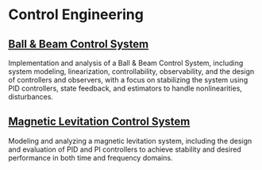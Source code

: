 # Control Engineering
## [Ball & Beam Control System](https://github.com/fardinabbasi/Ball_and_Beam_Control_System)
Implementation and analysis of a Ball & Beam Control System, including system modeling, linearization, controllability, observability, and the design of controllers and observers, with a focus on stabilizing the system using PID controllers, state feedback, and estimators to handle nonlinearities, disturbances.
## [Magnetic Levitation Control System](https://github.com/fardinabbasi/Electromagnetic_Levitation_Control_System)
Modeling and analyzing a magnetic levitation system, including the design and evaluation of PID and PI controllers to achieve stability and desired performance in both time and frequency domains.
